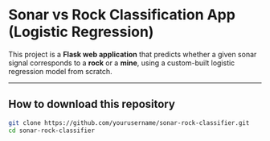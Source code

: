 #  Sonar vs Rock Classification App (Logistic Regression)

This project is a **Flask web application** that predicts whether a given sonar signal corresponds to a **rock** or a **mine**, using a custom-built logistic regression model from scratch.

---

##  How to download this repository

```bash
git clone https://github.com/yourusername/sonar-rock-classifier.git
cd sonar-rock-classifier
